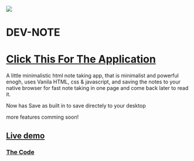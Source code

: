 ![](src/favicon.ico)

# DEV-NOTE

# [Click This For The Application](https://imagineeeinc.github.io/DEV-NOTE/src/index.html)

A little minimalistic html note taking app, that is minimalist and powerful enogh, uses Vanila HTML, css & javascript, and saving the notes to your native browser for fast note taking in one page and come back later to read it.

Now has Save as built in to save directely to your desktop

more features comming soon!

## [Live demo](https://imagineeeinc.github.io/DEV-NOTE/src/index.html)
### [The Code](https://github.com/imagineeeinc/DEV-NOTE)
